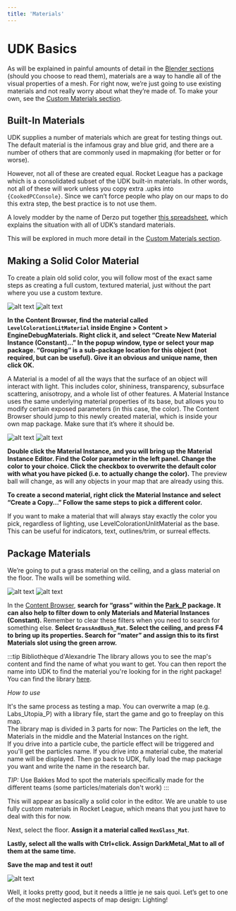 ```yaml
---
title: 'Materials'
---
```

# UDK Basics

As will be explained in painful amounts of detail in the [Blender sections](../blender/01_blender) (should you choose to read them), materials are a way to handle all of the visual properties of a mesh. For right now, we’re just going to use existing materials and not really worry about what they’re made of. To make your own, see the [Custom Materials section](16_custom_material).

## Built-In Materials

UDK supplies a number of materials which are great for testing things out. The default material is the infamous gray and blue grid, and there are a number of others that are commonly used in mapmaking (for better or for worse).

However, not all of these are created equal. Rocket League has a package which is a consolidated subset of the UDK built-in materials. In other words, not all of these will work unless you copy extra .upks into `{CookedPCConsole}`. Since we can’t force people who play on our maps to do this extra step, the best practice is to not use them.

A lovely modder by the name of Derzo put together [this spreadsheet](https://docs.google.com/spreadsheets/d/1KLs5r_sUn3W6rLrw_xQJbEK-LOmxCiBRfo9_XI79Kng), which explains the situation with all of UDK’s standard materials. 

This will be explored in much more detail in the [Custom Materials section](16_custom_material).

## Making a Solid Color Material

To create a plain old solid color, you will follow most of the exact same steps as creating a full custom, textured material, just without the part where you use a custom texture.

![alt text](../../.vuepress/public/images/image79.png)
![alt text](../../.vuepress/public/images/image202.png "UDK shows its true colors")

**In the Content Browser, find the material called `LevelColorationLitMaterial` inside Engine > Content > EngineDebugMaterials. Right click it, and select “Create New Material Instance (Constant)...” In the popup window, type or select your map package. “Grouping” is a sub-package location for this object (not required, but can be useful). Give it an obvious and unique name, then click OK.**

A Material is a model of all the ways that the surface of an object will interact with light. This includes color, shininess, transparency, subsurface scattering, anisotropy, and a whole list of other features. A Material Instance uses the same underlying material properties of its base, but allows you to modify certain exposed parameters (in this case, the color).  The Content Browser should jump to this newly created material, which is inside your own map package. Make sure that it’s where it should be.

![alt text](../../.vuepress/public/images/image31.png "I’m blue da ba dee da ba daa")
![alt text](../../.vuepress/public/images/image164.png)

**Double click the Material Instance, and you will bring up the Material Instance Editor. Find the Color parameter in the left panel. Change the color to your choice. Click the checkbox to overwrite the default color with what you have picked (i.e. to actually change the color).** The preview ball will change, as will any objects in your map that are already using this.

**To create a second material, right click the Material Instance and select “Create a Copy…” Follow the same steps to pick a different color.**

If you want to make a material that will always stay exactly the color you pick, regardless of lighting, use LevelColorationUnlitMaterial as the base. This can be useful for indicators, text, outlines/trim, or surreal effects.

## Package Materials

We’re going to put a grass material on the ceiling, and a glass material on the floor. The walls will be something wild.

![alt text](../../.vuepress/public/images/image108.png)
![alt text](../../.vuepress/public/images/image169.png "Material possessions")

In the [Content Browser](../../essential/08_content_browser), **search for “grass” within the [Park_P](../../essential/04_dummy_classes.html#park-p) package. It can also help to filter down to only Materials and Material Instances (Constant).** Remember to clear these filters when you need to search for something else. **Select `GrassAndBush_Mat`. Select the ceiling, and press F4 to bring up its properties. Search for “mater” and assign this to its first Materials slot using the green arrow.**

:::tip Bibliothèque d'Alexandrie
The library allows you to see the map's content and find the name of what you want to get. You can then report the name into UDK to find the material you're looking for in the right package! You can find the library [here](../../resources/downloads.html#miscellaneous).

*How to use*

It's the same process as testing a map. You can overwrite a map (e.g. Labs_Utopia_P) with a library file, start the game and go to freeplay on this map. \
The library map is divided in 3 parts for now: The Particles on the left, the Materials in the middle and the Material Instances on the right. \
If you drive into a particle cube, the particle effect will be triggered and you'll get the particles name. If you drive into a material cube, the material name will be displayed.
Then go back to UDK, fully load the map package you want and write the name in the research bar.

*TIP:*
Use Bakkes Mod to spot the materials specifically made for the different teams (some particles/materials don't work)
:::

This will appear as basically a solid color in the editor. We are unable to use fully custom materials in Rocket League, which means that you just have to deal with this for now.

Next, select the floor. **Assign it a material called `HexGlass_Mat`**.

**Lastly, select all the walls with Ctrl+click. Assign DarkMetal_Mat to all of them at the same time.**

**Save the map and test it out!**

![alt text](../../.vuepress/public/images/image95.jpg "It’s almost decent!")

Well, it looks pretty good, but it needs a little je ne sais quoi. Let’s get to one of the most neglected aspects of map design: Lighting!












